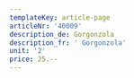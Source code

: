```yaml
---
templateKey: article-page
articleNr: '40009'
description_de: Gorgonzola
description_fr: ' Gorgonzola'
unit: '2'
price: 25.--
---
```


